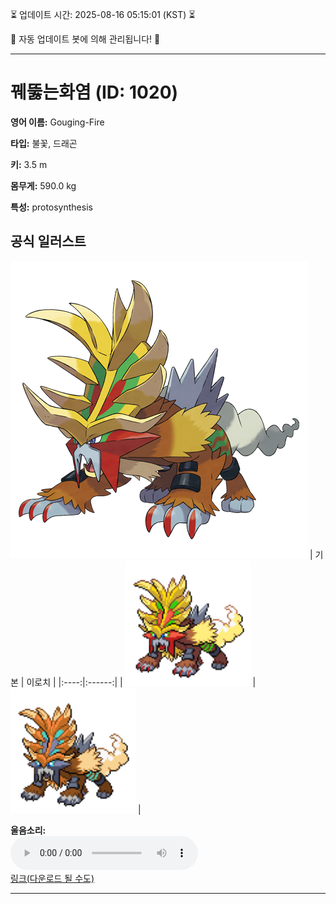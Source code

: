 
⏳ 업데이트 시간: 2025-08-16 05:15:01 (KST) ⏳

🤖 자동 업데이트 봇에 의해 관리됩니다! 🤖

---

# 꿰뚫는화염 (ID: 1020)
**영어 이름:** Gouging-Fire

**타입:** 불꽃, 드래곤

**키:** 3.5 m

**몸무게:** 590.0 kg

**특성:** protosynthesis

## 공식 일러스트
![](https://raw.githubusercontent.com/PokeAPI/sprites/master/sprites/pokemon/other/official-artwork/1020.png)
| 기본 | 이로치 |
|:----:|:------:|
| <img src="https://raw.githubusercontent.com/PokeAPI/sprites/master/sprites/pokemon/1020.png" width="200"> | <img src="https://raw.githubusercontent.com/PokeAPI/sprites/master/sprites/pokemon/shiny/1020.png" width="200"> |

**울음소리:**<br><audio controls src="https://raw.githubusercontent.com/PokeAPI/cries/main/cries/pokemon/latest/1020.ogg"></audio><br> [링크(다운로드 될 수도)](https://raw.githubusercontent.com/PokeAPI/cries/main/cries/pokemon/latest/1020.ogg)


---
